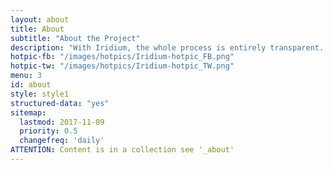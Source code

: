 ```yaml
---
layout: about
title: About
subtitle: "About the Project"
description: "With Iridium, the whole process is entirely transparent. The public Git repository allows a direct view on all changes made. The complete source code is therefore available."
hotpic-fb: "/images/hotpics/Iridium-hotpic_FB.png"
hotpic-tw: "/images/hotpics/Iridium-hotpic_TW.png"
menu: 3
id: about
style: style1
structured-data: "yes"
sitemap:
  lastmod: 2017-11-09
  priority: 0.5
  changefreq: 'daily'
ATTENTION: Content is in a collection see '_about'
---
```



